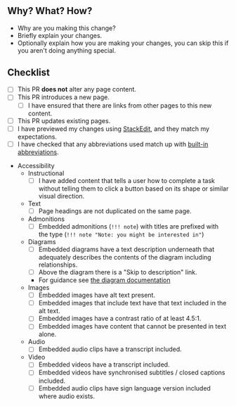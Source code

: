 # <Describe your Changes>

## Why? What? How?

* Why are you making this change?
* Briefly explain your changes.
* Optionally explain how you are making your changes, you can skip this if you aren't doing anything special.

## Checklist

- [ ] This PR **does not** alter any page content.
- [ ] This PR introduces a new page.
  - [ ] I have ensured that there are links from other pages to this new content.
- [ ] This PR updates existing pages.
- [ ] I have previewed my changes using [StackEdit](https://stackedit.io/app), and they match my expectations.
- [ ] I have checked that any abbreviations used match up with [built-in abbreviations](https://github.com/CPS-Innovation/digital-sop/tree/main/snippets/abbreviations.md).
- Accessibility
  - Instructional
    - [ ] I have added content that tells a user how to complete a task without telling them to click a button based on 
          its shape or similar visual direction.
  - Text
    - [ ] Page headings are not duplicated on the same page.
  - Admonitions
    - [ ] Embedded admonitions (`!!! note`) with titles are prefixed with the type (`!!! note "Note: you might be interested in"`)
  - Diagrams
    - [ ] Embedded diagrams have a text description underneath that adequately describes the contents of the diagram including relationships.
    - [ ] Above the diagram there is a "Skip to description" link.
    - For guidance see [the diagram documentation](https://cps-innovation.github.io/digital-sop/activities/documentation/kitchen-sink/#plantuml-diagrams)
  - Images
    - [ ] Embedded images have alt text present.
    - [ ] Embedded images that include text have that text included in the alt text.
    - [ ] Embedded images have a contrast ratio of at least 4.5:1.
    - [ ] Embedded images have content that cannot be presented in text alone.
  - Audio
    - [ ] Embedded audio clips have a transcript included.
  - Video
    - [ ] Embedded videos have a transcript included.
    - [ ] Embedded videos have synchronised subtitles / closed captions included.
    - [ ] Embedded audio clips have sign language version included where audio exists.
